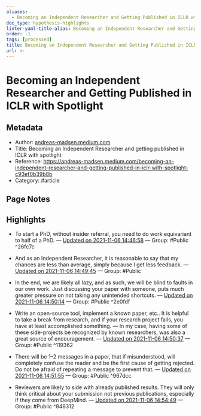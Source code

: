 ```yaml
---
aliases:
  - Becoming an Independent Researcher and Getting Published in ICLR with Spotlight
doc_type: hypothesis-highlights
linter-yaml-title-alias: Becoming an Independent Researcher and Getting Published in ICLR with Spotlight
order: -1
tags: [processed]
title: Becoming an Independent Researcher and Getting Published in ICLR with Spotlight
url: >-
---
```


# Becoming an Independent Researcher and Getting Published in ICLR with Spotlight

## Metadata

- Author: [andreas-madsen.medium.com]()
- Title: Becoming an Independent Researcher and getting published in ICLR with spotlight
- Reference: https://andreas-madsen.medium.com/becoming-an-independent-researcher-and-getting-published-in-iclr-with-spotlight-c93ef0b39b8b
- Category: #article

## Page Notes

## Highlights

- To start a PhD, without insider referral, you need to do work equivariant to half of a PhD. — [Updated on 2021-11-06 14:46:58](https://hyp.is/EXZkPD9LEeyj9A82X40ejA/andreas-madsen.medium.com/becoming-an-independent-researcher-and-getting-published-in-iclr-with-spotlight-c93ef0b39b8b) — Group: #Public
 ^26fc7c
- And as an Independent Researcher, it is reasonable to say that my chances are less than average, simply because I get less feedback. — [Updated on 2021-11-06 14:49:45](https://hyp.is/dOUw_D9LEeyf0485KXgW4w/andreas-madsen.medium.com/becoming-an-independent-researcher-and-getting-published-in-iclr-with-spotlight-c93ef0b39b8b) — Group: #Public

- In the end, we are likely all lazy, and as such, we will be blind to faults in our own work. Just discussing your paper with someone, puts much greater pressure on not taking any unintended shortcuts. — [Updated on 2021-11-06 14:50:14](https://hyp.is/hgIl6D9LEey9d5Ne33b9CA/andreas-madsen.medium.com/becoming-an-independent-researcher-and-getting-published-in-iclr-with-spotlight-c93ef0b39b8b) — Group: #Public
 ^2e0fdf
- Write an open-source tool, implement a known paper, etc.. It is helpful to take a break from research, and if your research project fails, you have at least accomplished something. — In my case, having some of these side-projects be recognized by known researchers, was also a great source of encouragement. — [Updated on 2021-11-06 14:50:37](https://hyp.is/k6ja3j9LEeyZimd5OeGh2g/andreas-madsen.medium.com/becoming-an-independent-researcher-and-getting-published-in-iclr-with-spotlight-c93ef0b39b8b) — Group: #Public
 ^119362
- There will be 1–2 messages in a paper, that if misunderstood, will completely confuse the reader and be the first cause of getting rejected. Do not be afraid of repeating a message to prevent that. — [Updated on 2021-11-06 14:51:55](https://hyp.is/wfRzlD9LEeyggCM7JvmGbg/andreas-madsen.medium.com/becoming-an-independent-researcher-and-getting-published-in-iclr-with-spotlight-c93ef0b39b8b) — Group: #Public
 ^967dcc
- Reviewers are likely to side with already published results. They will only think critical about your submission not previous publications, especially if they come from DeepMind. — [Updated on 2021-11-06 14:54:49](https://hyp.is/KgnV0j9MEey9fF-oPOVV3g/andreas-madsen.medium.com/becoming-an-independent-researcher-and-getting-published-in-iclr-with-spotlight-c93ef0b39b8b) — Group: #Public ^848312

